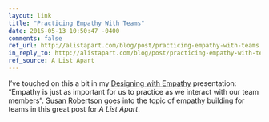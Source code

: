 ```yaml
---
layout: link
title: "Practicing Empathy With Teams"
date: 2015-05-13 10:50:47 -0400
comments: false
ref_url: http://alistapart.com/blog/post/practicing-empathy-with-teams
in_reply_to: http://alistapart.com/blog/post/practicing-empathy-with-teams
ref_source: A List Apart
---
```


I’ve touched on this a bit in my [Designing with Empathy](http://www.slideshare.net/AaronGustafson/designing-with-empathy-reasons-to-be-creative-2013) presentation: “Empathy is just as important for us to practice as we interact with our team members”. [Susan Robertson](https://twitter.com/susanjrobertson) goes into the topic of empathy building for teams in this great post for <cite>A List Apart</cite>.